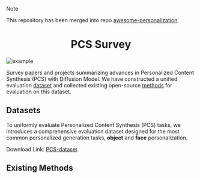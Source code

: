 > [!NOTE]
> This repository has been merged into repo [awesome-personalization](https://github.com/zhangxulu1996/awesome-personalization).

<center>

# PCS Survey

</center>

![example](assets/example.png)

Survey papers and projects summarizing advances in Personalized Content Synthesis (PCS) with Diffusion Model. We have constructed a unified evaluation [dataset](#datasets) and collected existing open-source [methods](#existing-methods) for evaluation on this dataset.


## Datasets
To uniformly evaluate Personalized Content Synthesis (PCS) tasks, we introduces a comprehensive evaluation dataset designed for the most common
personalized generation tasks, **object** and **face** personalization.

Download Link: [PCS-dataset](https://drive.google.com/file/d/1WuEx29UWAZC18rz-raiglf14CR0DvA3G/view?usp=drive_link)

## Existing Methods




